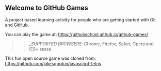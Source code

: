 ## Welcome to GitHub Games

A project based learning activity for people who are getting started with Git and GitHub.

You can play the game at: https://githubschool.github.io/github-games/

>> _*SUPPORTED BROWSERS*: Chrome, Firefox, Safari, Opera and IE9+ ssasa

This fun open source game was cloned from: https://github.com/jakesgordon/javascript-tetris
